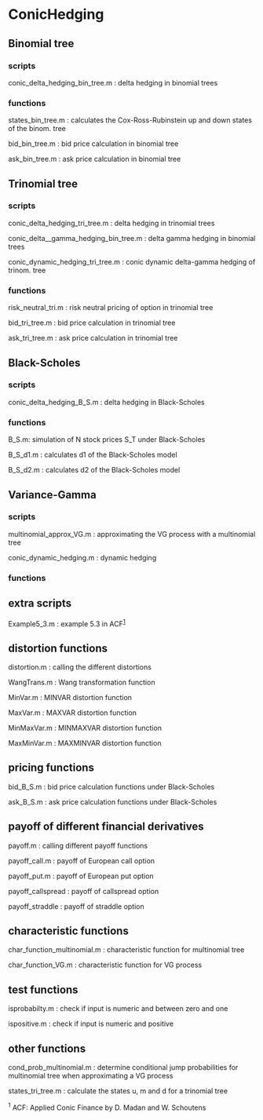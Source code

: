 ConicHedging
============

## Binomial tree 

### scripts

conic_delta_hedging_bin_tree.m : delta hedging in binomial trees

### functions

states_bin_tree.m : calculates the Cox-Ross-Rubinstein up and down states of the binom. tree 

bid_bin_tree.m : bid price calculation in binomial tree

ask_bin_tree.m : ask price calculation in binomial tree

## Trinomial tree 

### scripts

conic_delta_hedging_tri_tree.m : delta hedging in trinomial trees

conic_delta__gamma_hedging_bin_tree.m : delta gamma hedging in binomial trees

conic_dynamic_hedging_tri_tree.m : conic dynamic delta-gamma hedging of trinom. tree

### functions

risk_neutral_tri.m : risk neutral pricing of option in trinomial tree

bid_tri_tree.m : bid price calculation in trinomial tree

ask_tri_tree.m : ask price calculation in trinomial tree

## Black-Scholes 

### scripts

conic_delta_hedging_B_S.m : delta hedging in Black-Scholes

### functions

B_S.m: simulation of N stock prices S_T under Black-Scholes

B_S_d1.m : calculates d1 of the Black-Scholes model

B_S_d2.m : calculates d2 of the Black-Scholes model

## Variance-Gamma

### scripts

multinomial_approx_VG.m : approximating the VG process with a multinomial tree

conic_dynamic_hedging.m : dynamic hedging 

### functions

## extra scripts

Example5_3.m : example 5.3 in ACF<sup>[1](#myfootnote1)</sup>

## distortion functions

distortion.m : calling the different distortions

WangTrans.m : Wang transformation function

MinVar.m    : MINVAR distortion function

MaxVar.m    : MAXVAR distortion function

MinMaxVar.m : MINMAXVAR distortion function

MaxMinVar.m : MAXMINVAR distortion function 

## pricing functions





bid_B_S.m : bid price calculation functions under Black-Scholes

ask_B_S.m : ask price calculation functions under Black-Scholes

## payoff of different financial derivatives

payoff.m : calling different payoff functions

payoff_call.m : payoff of European call option

payoff_put.m : payoff of European put option

payoff_callspread : payoff of callspread option	

payoff_straddle : payoff of straddle option

## characteristic functions

char_function_multinomial.m : characteristic function for multinomial tree

char_function_VG.m : characteristic function for VG process

## test functions

isprobabilty.m : check if input is  numeric and between zero and one

ispositive.m : check if input is  numeric and positive

## other functions

cond_prob_multinomial.m : determine conditional jump probabilities for multinomial tree when approximating a VG process

states_tri_tree.m : calculate the states u, m and d for a trinomial tree

<sup><a name="myfootnote1">1</a></sup> ACF: Applied Conic Finance by D. Madan and W. Schoutens 